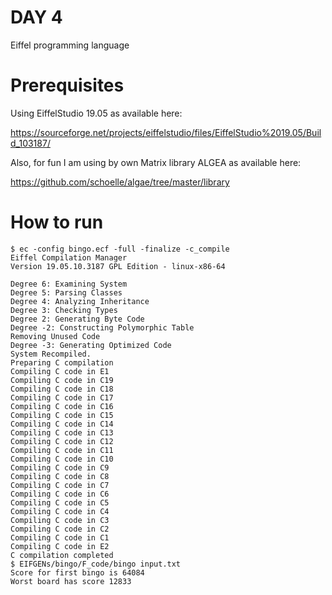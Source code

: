 # DAY 4

Eiffel programming language

# Prerequisites

Using EiffelStudio 19.05 as available here:

https://sourceforge.net/projects/eiffelstudio/files/EiffelStudio%2019.05/Build_103187/

Also, for fun I am using by own Matrix library ALGEA as available here:

https://github.com/schoelle/algae/tree/master/library

# How to run

```console
$ ec -config bingo.ecf -full -finalize -c_compile
Eiffel Compilation Manager
Version 19.05.10.3187 GPL Edition - linux-x86-64

Degree 6: Examining System
Degree 5: Parsing Classes
Degree 4: Analyzing Inheritance
Degree 3: Checking Types
Degree 2: Generating Byte Code
Degree -2: Constructing Polymorphic Table
Removing Unused Code
Degree -3: Generating Optimized Code
System Recompiled.
Preparing C compilation
Compiling C code in E1
Compiling C code in C19
Compiling C code in C18
Compiling C code in C17
Compiling C code in C16
Compiling C code in C15
Compiling C code in C14
Compiling C code in C13
Compiling C code in C12
Compiling C code in C11
Compiling C code in C10
Compiling C code in C9
Compiling C code in C8
Compiling C code in C7
Compiling C code in C6
Compiling C code in C5
Compiling C code in C4
Compiling C code in C3
Compiling C code in C2
Compiling C code in C1
Compiling C code in E2
C compilation completed
$ EIFGENs/bingo/F_code/bingo input.txt
Score for first bingo is 64084
Worst board has score 12833
```

